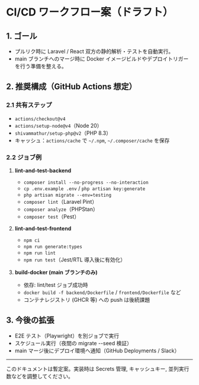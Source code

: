 # CI/CD ワークフロー案（ドラフト）

## 1. ゴール
- プルリク時に Laravel / React 双方の静的解析・テストを自動実行。
- main ブランチへのマージ時に Docker イメージビルドやデプロイトリガーを行う準備を整える。

## 2. 推奨構成（GitHub Actions 想定）

### 2.1 共有ステップ
- `actions/checkout@v4`
- `actions/setup-node@v4`（Node 20）
- `shivammathur/setup-php@v2`（PHP 8.3）
- キャッシュ：`actions/cache` で `~/.npm`, `~/.composer/cache` を保存

### 2.2 ジョブ例
1. **lint-and-test-backend**
   - `composer install --no-progress --no-interaction`
   - `cp .env.example .env` / `php artisan key:generate`
   - `php artisan migrate --env=testing`
   - `composer lint`（Laravel Pint）
   - `composer analyze`（PHPStan）
   - `composer test`（Pest）

2. **lint-and-test-frontend**
   - `npm ci`
   - `npm run generate:types`
   - `npm run lint`
   - `npm run test`（Jest/RTL 導入後に有効化）

3. **build-docker (main ブランチのみ)**
   - 依存: lint/test ジョブ成功時
   - `docker build -f backend/Dockerfile` / `frontend/Dockerfile` など
   - コンテナレジストリ (GHCR 等) への push は後続課題

## 3. 今後の拡張
- E2E テスト（Playwright）を別ジョブで実行
- スケジュール実行（夜間の migrate --seed 検証）
- main マージ後にデプロイ環境へ通知（GitHub Deployments / Slack）

---
このドキュメントは暫定案。実装時は Secrets 管理, キャッシュキー, 並列実行数などを調整してください。
